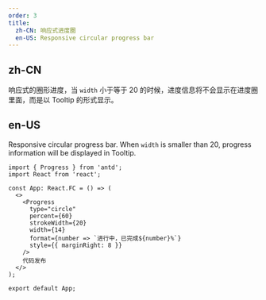 ```yaml
---
order: 3
title:
  zh-CN: 响应式进度圈
  en-US: Responsive circular progress bar
---
```


## zh-CN

响应式的圈形进度，当 `width` 小于等于 20 的时候，进度信息将不会显示在进度圈里面，而是以 Tooltip 的形式显示。

## en-US

Responsive circular progress bar. When `width` is smaller than 20, progress information will be displayed in Tooltip.

```tsx
import { Progress } from 'antd';
import React from 'react';

const App: React.FC = () => (
  <>
    <Progress
      type="circle"
      percent={60}
      strokeWidth={20}
      width={14}
      format={number => `进行中，已完成${number}%`}
      style={{ marginRight: 8 }}
    />
    代码发布
  </>
);

export default App;
```
